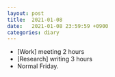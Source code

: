 ```yaml
---
layout: post
title:  2021-01-08
date:   2021-01-08 23:59:59 +0900
categories: diary
---
```


- [Work] meeting 2 hours
- [Research] writing 3 hours
- Normal Friday.

